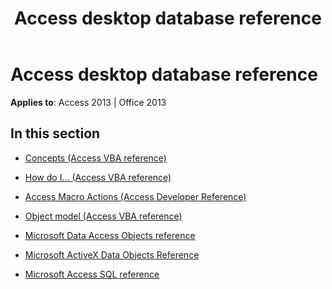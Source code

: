 ﻿---
title: Access desktop database reference
TOCTitle: Access desktop database reference
ms:assetid: a78bbd98-4c73-4945-b334-0de891563305
ms:mtpsurl: https://msdn.microsoft.com/library/Dn142571(v=office.15)
ms:contentKeyID: 52073808
ms.date: 09/18/2015
mtps_version: v=office.15
---

# Access desktop database reference


**Applies to**: Access 2013 | Office 2013

## In this section

  - [Concepts (Access VBA reference)](https://msdn.microsoft.com/library/ff197628\(v=office.15\))

  - [How do I... (Access VBA reference)](https://msdn.microsoft.com/library/ff193161\(v=office.15\))

  - [Access Macro Actions (Access Developer Reference)](access-macro-actions-access-developer-reference.md)

  - [Object model (Access VBA reference)](https://msdn.microsoft.com/library/ff192120\(v=office.15\))

  - [Microsoft Data Access Objects reference](microsoft-data-access-objects-reference.md)

  - [Microsoft ActiveX Data Objects Reference](microsoft-activex-data-objects-reference.md)

  - [Microsoft Access SQL reference](microsoft-access-sql-reference.md)

